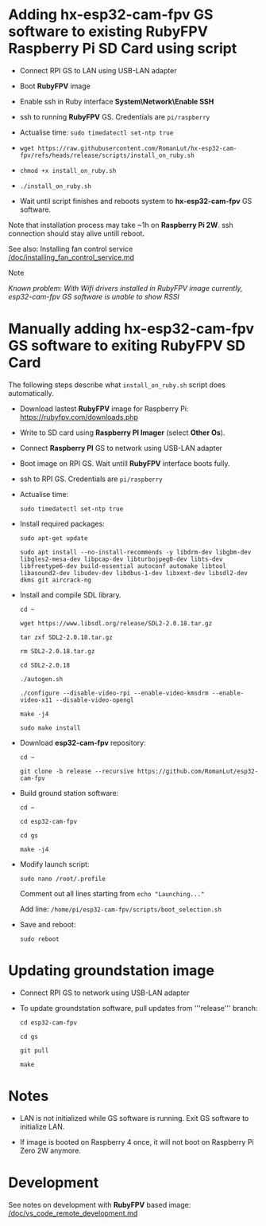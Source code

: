 # Adding hx-esp32-cam-fpv GS software to existing RubyFPV Raspberry Pi  SD Card using script

* Connect RPI GS to LAN using USB-LAN adapter

* Boot **RubyFPV** image

* Enable ssh in Ruby interface **System\Network\Enable SSH**

* ssh to running **RubyFPV** GS. Credentials are ```pi/raspberry```

* Actualise time: ```sudo timedatectl set-ntp true```

* ```wget https://raw.githubusercontent.com/RomanLut/hx-esp32-cam-fpv/refs/heads/release/scripts/install_on_ruby.sh```

* ```chmod +x install_on_ruby.sh```

* ```./install_on_ruby.sh```

* Wait until script finishes and reboots system to **hx-esp32-cam-fpv** GS software.

Note that installation process may take ~1h on **Raspberry Pi 2W**. ssh connection should stay alive untill reboot.

See also: Installing fan control service [/doc/installing_fan_control_service.md  ](/doc/installing_fan_control_service.md  ) 

> [!NOTE]
> *Known problem: With Wifi drivers installed in RubyFPV image currently, esp32-cam-fpv GS software is unable to show RSSI*

# Manually adding hx-esp32-cam-fpv GS software to exiting RubyFPV SD Card

  The following steps describe what ```install_on_ruby.sh``` script does automatically.

* Download lastest **RubyFPV** image for Raspberry Pi: https://rubyfpv.com/downloads.php

* Write to SD card using **Raspberry PI Imager** (select **Other Os**).

* Connect **Raspberry PI** GS to network using USB-LAN adapter

* Boot image on RPI GS. Wait untill **RubyFPV** interface boots fully.

* ssh to RPI GS. Credentials are ```pi/raspberry```

* Actualise time:

  ```sudo timedatectl set-ntp true```

* Install required packages:

  ```sudo apt-get update```

  ```sudo apt install --no-install-recommends -y libdrm-dev libgbm-dev libgles2-mesa-dev libpcap-dev libturbojpeg0-dev libts-dev libfreetype6-dev build-essential autoconf automake libtool libasound2-dev libudev-dev libdbus-1-dev libxext-dev libsdl2-dev dkms git aircrack-ng```

* Install and compile SDL library.

  ```cd ~```
 
  ```wget https://www.libsdl.org/release/SDL2-2.0.18.tar.gz```

  ```tar zxf SDL2-2.0.18.tar.gz```

  ```rm SDL2-2.0.18.tar.gz```

  ```cd SDL2-2.0.18```

  ```./autogen.sh```

  ```./configure --disable-video-rpi --enable-video-kmsdrm --enable-video-x11 --disable-video-opengl```

  ```make -j4```

  ```sudo make install```

* Download **esp32-cam-fpv** repository:
 
  ```cd ~```
 
  ```git clone -b release --recursive https://github.com/RomanLut/esp32-cam-fpv```

* Build ground station software:

  ```cd ~```

  ```cd esp32-cam-fpv```

  ```cd gs```

  ```make -j4```

* Modify launch script:

  ```sudo nano /root/.profile```
  
  Comment out all lines starting from ```echo "Launching..."```

  Add line: ```/home/pi/esp32-cam-fpv/scripts/boot_selection.sh``` 

* Save and reboot:

  ``` sudo reboot ```



# Updating groundstation image

* Connect RPI GS to network using USB-LAN adapter

* To update groundstation software, pull updates from '''release''' branch:

  ```cd esp32-cam-fpv```
  
  ```cd gs```
  
  ```git pull```
  
  ```make```

# Notes

* LAN is not initialized while GS software is running. Exit GS software to initialize LAN. 

* If image is booted on Raspberry 4 once, it will not boot on Raspberry Pi Zero 2W anymore.
 

# Development

 See notes on development with **RubyFPV** based image: [/doc/vs_code_remote_development.md  ](/doc/vs_code_remote_development.md  ) 
